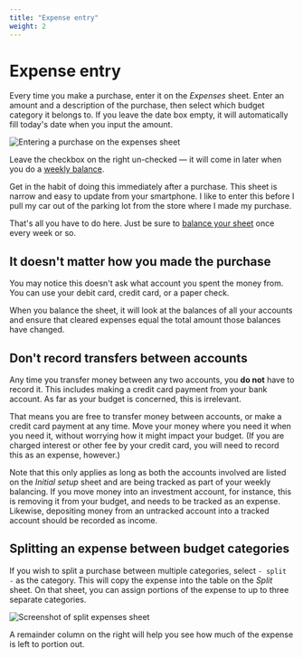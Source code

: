 ```yaml
---
title: "Expense entry"
weight: 2
---
```

# Expense entry
Every time you make a purchase, enter it on the _Expenses_ sheet.
Enter an amount and a description of the purchase, then select which budget category it belongs to.
If you leave the date box empty, it will automatically fill today's date when you input the amount.

![Entering a purchase on the expenses sheet](/images/entering-expenses.png)

Leave the checkbox on the right un-checked — it will come in later when you do a [weekly balance](/docs/usage/weekly-balance).

Get in the habit of doing this immediately after a purchase.
This sheet is narrow and easy to update from your smartphone.
I like to enter this before I pull my car out of the parking lot from the store where I made my purchase.

That's all you have to do here.
Just be sure to [balance your sheet](/docs/usage/weekly-balance) once every week or so.

## It doesn't matter how you made the purchase
You may notice this doesn't ask what account you spent the money from.
You can use your debit card, credit card, or a paper check.

When you balance the sheet, it will look at the balances of all your accounts and ensure that cleared expenses equal the total amount those balances have changed.

## Don't record transfers between accounts
Any time you transfer money between any two accounts, you **do not** have to record it.
This includes making a credit card payment from your bank account.
As far as your budget is concerned, this is irrelevant.

That means you are free to transfer money between accounts, or make a credit card payment at any time.
Move your money where you need it when you need it, without worrying how it might impact your budget.
(If you are charged interest or other fee by your credit card, you will need to record this as an expense, however.)

Note that this only applies as long as both the accounts involved are listed on the _Initial setup_ sheet and are being tracked as part of your weekly balancing.
If you move money into an investment account, for instance, this is removing it from your budget, and needs to be tracked as an expense.
Likewise, depositing money from an untracked account into a tracked account should be recorded as income.

## Splitting an expense between budget categories
If you wish to split a purchase between multiple categories, select `- split -` as the category.
This will copy the expense into the table on the _Split_ sheet.
On that sheet, you can assign portions of the expense to up to three separate categories.

![Screenshot of split expenses sheet](/images/split-expenses.png)

A remainder column on the right will help you see how much of the expense is left to portion out.
